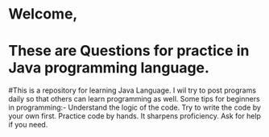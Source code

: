 # Welcome,
# These are Questions for practice in Java programming language.
#This is a repository for learning Java Language. I wil try to post programs daily so that others can learn programming as well.
Some tips for beginners in programming:- Understand the logic of the code. Try to write the code by your own first. Practice code by hands. It sharpens proficiency. Ask for help if you need.
